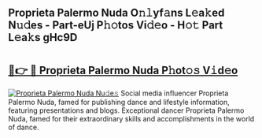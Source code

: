 ## Proprieta Palermo Nuda O𝚗𝚕yf𝚊ns L𝚎a𝚔ed N𝚞𝚍es - Part-eUj P𝚑𝚘tos Vi𝚍𝚎o - H𝚘𝚝 Part L𝚎a𝚔s gHc9D

# <h2><a href="http://kf10o1q.oniu.top/?m=Proprieta+Palermo+Nuda">🔗👉 🔴 Proprieta Palermo Nuda P𝚑ot𝚘𝚜 V𝚒d𝚎o</a></h2>

[![Proprieta Palermo Nuda Nu𝚍e𝚜](https://i.imgur.com/0qMVB7G.gif)](http://kf10o1q.oniu.top/?m=Proprieta+Palermo+Nuda)
Social media influencer Proprieta Palermo Nuda, famed for publishing dance and lifestyle information, featuring presentations and blogs. Exceptional dancer Proprieta Palermo Nuda, famed for their extraordinary skills and accomplishments in the world of dance.  
